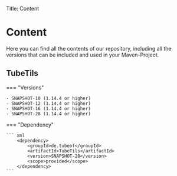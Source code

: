 Title: Content

# Content

Here you can find all the contents of our repository, including all the versions that can be included and used in your Maven-Project.

## TubeTils

=== "Versions"

    - SNAPSHOT-10 (1.14.4 or higher)
    - SNAPSHOT-12 (1.14.4 or higher)
    - SNAPSHOT-16 (1.14.4 or higher)
    - SNAPSHOT-28 (1.14.4 or higher)

=== "Dependency"

    ``` xml
        <dependency>
            <groupId>de.tubeof</groupId>
            <artifactId>TubeTils</artifactId>
            <version>SNAPSHOT-28</version>
            <scope>provided</scope>
        </dependency>
    ```
